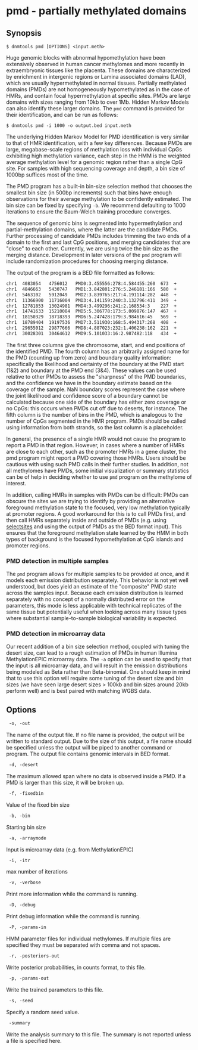 # pmd - partially methylated domains

## Synopsis
```console
$ dnmtools pmd [OPTIONS] <input.meth>
```

Huge genomic blocks with abnormal hypomethylation have been
extensively observed in human cancer methylomes and more recently in
extraembryonic tissues like the placenta. These domains are
characterized by enrichment in intergenic regions or Lamina associated
domains (LAD), which are usually hypermethylated in normal tissues.
Partially methylated domains (PMDs) are not homogeneously
hypomethylated as in the case of HMRs, and contain focal
hypermethylation at specific sites. PMDs are large domains with sizes
ranging from 10kb to over 1Mb. Hidden Markov Models can also identify
these larger domains. The `pmd` command is provided for their
identification, and can be run as follows:
```console
$ dnmtools pmd -i 1000 -o output.bed input.meth
```

The underlying Hidden Markov Model for PMD identification is very
similar to that of HMR identification, with a few key differences.
Because PMDs are large, megabase-scale regions of methylation loss
with individual CpGs exhibiting high methylation variance, each step
in the HMM is the weighted average methylation level for a genomic
region rather than a single CpG site. For samples with high sequencing
coverage and depth, a bin size of 1000bp suffices most of the time.

The PMD program has a built-in bin-size selection method that chooses
the smallest bin size (in 500bp increments) such that bins have enough
observations for their average methylation to be confidently
estimated. The bin size can be fixed by specifying `-b`. We recommend
defaulting to 1000 iterations to ensure the Baum-Welch training
procedure converges.

The sequence of genomic bins is segmented into hypermethylation and
partial-methylation domains, where the latter are the candidate PMDs.
Further processing of candidate PMDs includes trimming the two ends of
a domain to the first and last CpG positions, and merging candidates
that are "close" to each other. Currently, we are using twice the bin
size as the merging distance. Development in later versions of the
`pmd` program will include randomization procedures for choosing
merging distance.

The output of the program is a BED file formatted as follows:

```txt
chr1  4083054   4756012   PMD0:3.455556:278:4.584455:260  673  +
chr1  4846663   5430747   PMD1:3.842801:276:5.246181:166  580  +
chr1  5463102   5912049   PMD2:3.839765:217:4.191114:282  448  +
chr1  11366900  11716004  PMD3:4.141159:240:3.132796:411  349  +
chr1  12781853  13024981  PMD4:3.499296:241:2.168534:3    227  +
chr1  14741633  15210084  PMD5:5.306778:173:5.009876:147  467  +
chr1  18150329  18718393  PMD6:5.247428:179:3.984616:45   569  +
chr1  18789404  19197536  PMD7:3.511930:168:5.494317:268  408  +
chr1  29655012  29877666  PMD8:4.887023:232:1.406238:162  221  +
chr1  30028301  30464612  PMD9:5.101033:16:2.987482:118   434  +
```

The first three columns give the chromosome, start, and end positions
of the identified PMD. The fourth column has an arbitrarily assigned
name for the PMD (counting up from zero) and boundary quality
information: specifically the likelihood and certainty of the boundary
at the PMD start (1&2) and boundary at the PMD end (3&4).  These
values can be used relative to other PMDs to assess the "sharpness" of
the PMD boundaries, and the confidence we have in the boundary
estimate based on the coverage of the sample. NaN boundary scores
represent the case where the joint likelihood and confidence score of
a boundary cannot be calculated because one side of the boundary has
either zero coverage or no CpGs: this occurs when PMDs cut off due to
deserts, for instance. The fifth column is the number of bins in the
PMD, which is analogous to the number of CpGs segmented in the HMR
program. PMDs should be called using information from both strands, so
the last column is a placeholder.

In general, the presence of a single HMR would not cause the program
to report a PMD in that region. However, in cases where a number of
HMRs are close to each other, such as the promoter HMRs in a gene
cluster, the pmd program might report a PMD covering those HMRs. Users
should be cautious with using such PMD calls in their further studies.
In addition, not all methylomes have PMDs, some initial visualization
or summary statistics can be of help in deciding whether to use `pmd`
program on the methylome of interest.

In addition, calling HMRs in samples with PMDs can be difficult: PMDs
can obscure the sites we are trying to identify by providing an
alternative foreground methylation state to the focused, very low
methylation typically at promoter regions. A good workaround for this
is to call PMDs first, and then call HMRs separately inside and
outside of PMDs (e.g. using [selectsites](../selectsites) and using
the output of PMDs as the BED format input). This ensures that the
foreground methylation state learned by the HMM in both types of
background is the focused hypomethylation at CpG islands and promoter
regions.

### PMD detection in multiple samples

The `pmd` program allows for multiple samples to be provided at once,
and it models each emission distribution separately. This behavior is
not yet well understood, but does yield an estimate of the "composite"
PMD state across the samples input. Because each emission distribution
is learned separately with no concept of a normally distributed error
on the parameters, this mode is less applicable with technical
replicates of the same tissue but potentially useful when looking
across many tissue types where substantial sample-to-sample biological
variability is expected.

### PMD detection in microarray data

Our recent addition of a bin size selection method, coupled with tuning
the desert size, can lead to a rough estimation of PMDs in human
Illumina MethylationEPIC microarray data. The `-a` option can be used to
specify that the input is all microarray data, and will result in the
emission distributions being modeled as Beta rather than
Beta-binomial. One should keep in mind that to use this option will
require some tuning of the desert size and bin sizes (we have seen
large desert sizes > 100kb and bin sizes around 20kb perform well) and
is best paired with matching WGBS data.

## Options

```txt
 -o, -out
```
The name of the output file. If no file name is provided, the output
will be written to standard output. Due to the size of this output, a
file name should be specified unless the output will be piped to
another command or program. The output file contains genomic intervals
in BED format.

```txt
 -d, -desert
```
The maximum allowed span where no data is observed inside a PMD. If a
PMD is larger than this size, it will be broken up.

```txt
 -f, -fixedbin
```
Value of the fixed bin size

```txt
 -b, -bin
```
Starting bin size

```txt
 -a, -arraymode
```
Input is microarray data (e.g. from MethylationEPIC)

```txt
 -i, -itr
```
max number of iterations

```txt
 -v, -verbose
```
Print more information while the command is running.

```txt
 -D, -debug
```
Print debug information while the command is running.

```txt
 -P, -params-in
```
HMM parameter files for individual methylomes. If multiple files
are specified they must be separated with comma and not spaces.

```txt
 -r, -posteriors-out
```
Write posterior probabilities, in counts format, to this file.

```txt
 -p, -params-out
```
Write the trained parameters to this file.

```txt
 -s, -seed
```
Specify a random seed value.

```txt
 -summary
```
Write the analysis summary to this file. The summary is not
reported unless a file is specified here.

